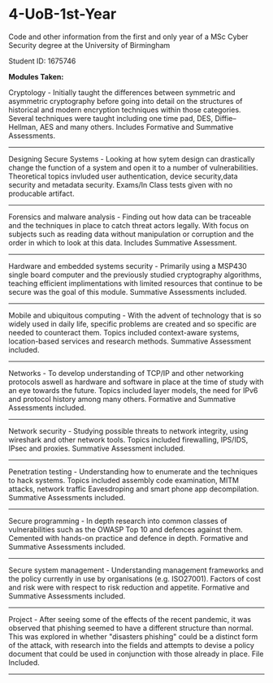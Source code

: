 # 4-UoB-1st-Year
Code and other information from the first and only year of a MSc Cyber Security degree at the University of Birmingham

Student ID: 1675746

**Modules Taken:**

Cryptology - Initially taught the differences between symmetric and asymmetric cryptography before going into detail on the structures of historical and modern encryption techniques within those categories. Several techniques were taught including one time pad, DES, Diffie–Hellman, AES and many others.
Includes Formative and Summative Assessments.

---
Designing Secure Systems - Looking at how sytem design can drastically change the function of a system and open it to a number of vulnerabilities. Theoretical topics invluded user authentication, device security,data security and metadata security.
Exams/In Class tests given with no producable artifact.
 
---
Forensics and malware analysis - Finding out how data can be traceable and the techniques in place to catch threat actors legally. With focus on subjects such as reading data without manipulation or corruption and the order in which to look at this data.
Includes Summative Assessment. 


---
Hardware and embedded systems security - Primarily using a MSP430 single board computer and the previously studied cryptography algorithms, teaching efficient implimentations with limited resources that continue to be secure was the goal of this module.
Summative Assessments included.

---
Mobile and ubiquitous computing - With the advent of technology that is so widely used in daily life, specific problems are created and so specific are needed to counteract them. Topics included context-aware systems, location-based services and research methods.
Summative Assessment included.

---
Networks - To develop understanding of TCP/IP and other networking protocols aswell as hardware and software in place at the time of study with an eye towards the future. Topics included layer models, the need for IPv6 and protocol history among many others.
Formative and Summative Assessments included.

---
Network security - Studying possible threats to network integrity, using wireshark and other network tools. Topics included firewalling, IPS/IDS, IPsec and proxies.
Summative Assessment included.

---
Penetration testing - Understanding how to enumerate and the techniques to hack systems. Topics included assembly code examination, MITM attacks, network traffic Eavesdroping and smart phone app decompilation.
Summative Assessments included.

---
Secure programming - In depth research into common classes of vulnerabilities such as the OWASP Top 10 and defences against them. Cemented with hands-on practice and defence in depth.
Formative and Summative Assessments included.

---
Secure system management - Understanding management frameworks and the policy currently in use by organisations (e.g. ISO27001). Factors of cost and risk were with respect to risk reduction and appetite.
Formative and Summative Assessments included.

---
Project - After seeing some of the effects of the recent pandemic, it was observed that phishing seemed to have a different structure than normal. This was explored in whether "disasters phishing" could be a distinct form of the attack, with research into the fields and attempts to devise a policy document that could be used in conjunction with those already in place.
File Included.

---